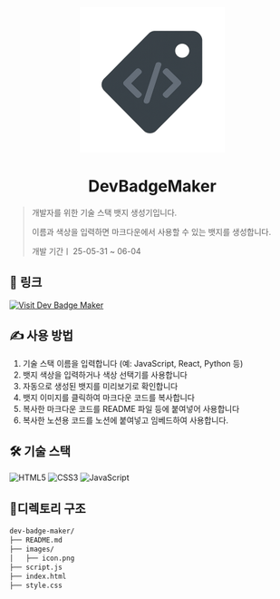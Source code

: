 <div align="center"><img src="images/icon.png" width="256" alt=""/></div>

# <div align="center"> DevBadgeMaker </div>

> 개발자를 위한 기술 스택 뱃지 생성기입니다.
>
> 이름과 색상을 입력하면 마크다운에서 사용할 수 있는 뱃지를 생성합니다.
>
> 개발 기간ㅣ 25-05-31 ~ 06-04

## 🚀 링크

[![Visit Dev Badge Maker](https://img.shields.io/badge/Visit-Dev%20Badge%20Maker-ffcccc?style=for-the-badge&logo=github&logoColor=white)](https://kimhaejoong1.github.io/dev-badge-maker/)

## ✍️ 사용 방법

1. 기술 스택 이름을 입력합니다 (예: JavaScript, React, Python 등)
2. 뱃지 색상을 입력하거나 색상 선택기를 사용합니다
3. 자동으로 생성된 뱃지를 미리보기로 확인합니다
4. 뱃지 이미지를 클릭하여 마크다운 코드를 복사합니다
5. 복사한 마크다운 코드를 README 파일 등에 붙여넣어 사용합니다
6. 복사한 노션용 코드를 노션에 붙여넣고 임베드하여 사용합니다.

## 🛠 기술 스택

![HTML5](https://img.shields.io/badge/HTML5-E34F26?style=for-the-badge&logo=html5&logoColor=ffffff)
![CSS3](https://img.shields.io/badge/CSS3-1572B6?style=for-the-badge&logo=css3&logoColor=ffffff)
![JavaScript](https://img.shields.io/badge/JavaScript-F7DF1E?style=for-the-badge&logo=javascript&logoColor=333333)

## 📂디렉토리 구조

```
dev-badge-maker/
├── README.md
├── images/
│   ├── icon.png
├── script.js
├── index.html
├── style.css
```
